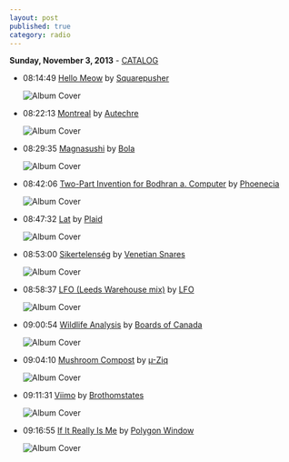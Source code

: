 ```yaml
---
layout: post
published: true
category: radio
---
```


**Sunday, November  3, 2013** - [CATALOG](/2013/11/03/autechre-radio-catalog)

*   08:14:49  [Hello Meow](http://goo.gl/ajxGph) by [Squarepusher](http://www.last.fm/music/Squarepusher)

    ![Album Cover](http://userserve-ak.last.fm/serve/174s/63737567.png "Hello Everything")

*   08:22:13  [Montreal](http://goo.gl/JM4mmt) by [Autechre](http://www.last.fm/music/Autechre)

    ![Album Cover](http://userserve-ak.last.fm/serve/174s/44413551.png "Amber")

*   08:29:35  [Magnasushi](http://goo.gl/7t4DqA) by [Bola](http://www.last.fm/music/Bola)

    ![Album Cover](http://userserve-ak.last.fm/serve/174s/32620403.jpg "Fyuti")

*   08:42:06  [Two-Part Invention for Bodhran a. Computer](http://goo.gl/xrLRv1) by [Phoenecia](http://www.last.fm/music/Phoenecia)

    ![Album Cover](http://userserve-ak.last.fm/serve/174s/70762014.jpg "Demissions")

*   08:47:32  [Lat](http://goo.gl/JMdNK9) by [Plaid](http://www.last.fm/music/Plaid)

    ![Album Cover](http://userserve-ak.last.fm/serve/174s/91628365.png "Not for Threes")

*   08:53:00  [Sikertelenség](http://goo.gl/daplCK) by [Venetian Snares](http://www.last.fm/music/Venetian+Snares)

    ![Album Cover](http://userserve-ak.last.fm/serve/174s/3415516.jpg "Rossz Csillag Alatt Szueletett")

*   08:58:37  [LFO (Leeds Warehouse mix)](http://goo.gl/tBzVVA) by [LFO](http://www.last.fm/music/LFO)

    ![Album Cover](http://userserve-ak.last.fm/serve/174s/85461441.jpg "Old Skool Euphoria")

*   09:00:54  [Wildlife Analysis](http://goo.gl/hu5T7F) by [Boards of Canada](http://www.last.fm/music/Boards+of+Canada)

    ![Album Cover](http://userserve-ak.last.fm/serve/174s/56699467.png "Music Has the Right to Children")

*   09:04:10  [Mushroom Compost](http://goo.gl/ubX5sF) by [µ-Ziq](http://www.last.fm/music/µ-Ziq)

    ![Album Cover](http://userserve-ak.last.fm/serve/174s/42204695.png "Lunatic Harness")

*   09:11:31  [Viimo](http://goo.gl/OxuuYb) by [Brothomstates](http://www.last.fm/music/Brothomstates)

    ![Album Cover](http://userserve-ak.last.fm/serve/174s/93015973.jpg "Claro")

*   09:16:55  [If It Really Is Me](http://goo.gl/S4bTPZ) by [Polygon Window](http://www.last.fm/music/Polygon+Window)

    ![Album Cover](http://userserve-ak.last.fm/serve/174s/92024601.jpg "Surfing on Sine Waves")

